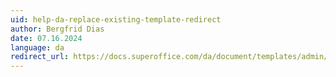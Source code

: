 ```yaml
---
uid: help-da-replace-existing-template-redirect
author: Bergfrid Dias
date: 07.16.2024
language: da
redirect_url: https://docs.superoffice.com/da/document/templates/admin/update-template.html
---
```


